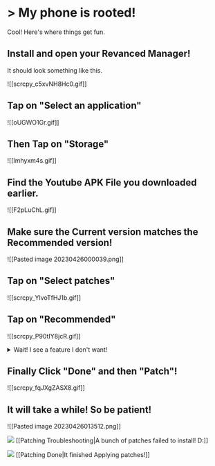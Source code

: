 # > My phone is rooted!

Cool! Here's where things get fun.

## Install and open your Revanced Manager!
It should look something like this.

![[scrcpy_c5xvNH8Hc0.gif]]

## Tap on "Select an application"
![[oUGWO1Gr.gif]]
## Then Tap on "Storage"
![[Imhyxm4s.gif]]
## Find the Youtube APK File you downloaded earlier.
![[F2pLuChL.gif]]
## Make sure the Current version matches the Recommended version!
![[Pasted image 20230426000039.png]]
## Tap on "Select patches"
![[scrcpy_YlvoTfHJ1b.gif]]
## Tap on "Recommended"
![[scrcpy_P90tIY8jcR.gif]]

<details><summary>Wait! I see a feature I don't want!</summary>That's alright! However if you don't know what a patch exactly does, don't disable it! You'll likely break it.<br>
It's also worth noting that some patches are also togglable within the ReVanced Youtube app even after patching+installation as well! The toggles are tucked away in the youtube settings page at the bottom.<br>
If you're curious what exactly a patch does, say hi and send a question in the <a href="https://discord.gg/revanced">ReVanced Discord</a>!
</details>

## Finally Click "Done" and then "Patch"!
![[scrcpy_fqJXgZASX8.gif]]

## It will take a while! So be patient!

![[Pasted image 20230426013512.png]]




![](https://cdn.discordapp.com/attachments/803186540359450664/1100960373282193449/image_2023-04-26_182246728_1.gif) [[Patching Troubleshooting|A bunch of patches failed to install! D:]]

![](https://cdn.discordapp.com/attachments/803186540359450664/1100960373282193449/image_2023-04-26_182246728_1.gif) [[Patching Done|It finished Applying patches!]]